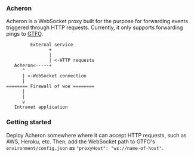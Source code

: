 ### Acheron

Acheron is a WebSocket proxy built for the purpose for forwarding events triggered through HTTP requests. Currently, it only supports forwarding pings to [GTFO](https://github.com/Nase00/gtfo).

```
         External service
                +
                |
                | <-HTTP requests
   Acheron<-----+
      ^
      | <-WebSocket connection
      |
======== Firewall of woe ========
      |
      |
      v
   Intranet application
```

### Getting started
Deploy Acheron somewhere where it can accept HTTP requests, such as AWS, Heroku, etc. Then, add the WebSocket path to GTFO's `environment/config.json` as `"proxyHost": "ws://name-of-host"`.
